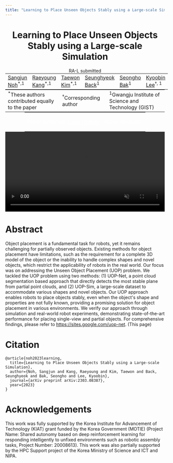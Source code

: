 ```yaml
---
title: "Learning to Place Unseen Objects Stably using a Large-scale Simulation"
---
```


<center>
<h1 style="display: block;">Learning to Place Unseen Objects Stably using a Large-scale Simulation</h1>
RA-L submitted <br>
<table style="border: none; display: initial;">
    <tr style="border: none;">
        <td style="border: none;"><a href="sangjun7@gm.gist.ac.kr">Sangjun Noh</a><sup>*,1</sup></td>
        <td style="border: none;"><a href="raeyo@gm.gist.ac.kr">Raeyoung Kang</a><sup>*,1</sup></td>
        <td style="border: none;"><a href="ailab.ktw@gm.gist.ac.kr">Taewon Kim</a><sup>*,1</sup></td>
        <td style="border: none;"><a href="shback@gm.gist.ac.kr">Seunghyeok Back</a><sup>1</sup></td>
        <td style="border: none;"><a href="bakseongho@gm.gist.ac.kr">Seongho Bak</a><sup>1</sup></td>
        <td style="border: none;"><a href="kyoobinlee@gist.ac.kr">Kyoobin Lee</a><sup>†, 1</sup></td>
    </tr>
</table>
<br>
<table style="border: none; display: initial;">
    <tr style="border: none;">
        <td style="border: none;"><sup>*</sup>These authors contributed equally to the paper</td>
        <td style="border: none;"><sup>†</sup>Corresponding author</td>
        <td style="border: none;"><sup>1</sup>Gwangju Institute of Science and Technology (GIST)</td>
    </tr>
</table>
<br>
<table style="border: none; display: initial;">
    <tr style="border: none;">
        <td style="border: none;">
            <a href="https://arxiv.org/abs/2303.08387" style="color: #ffffff">
                <div class="link_button">
                    <i class="bi bi-file-earmark-richtext"></i> Paper (preprint)
                </div>
            </a>
        </td>
        <td style="border: none; display: initial;">
            <a href="https://github.com/gist-ailab/uop-net" style="color: #ffffff">
                <div class="link_button">
                    <i class="bi bi-github"></i> Code (Github)
                </div>
            </a>
        </td>
        <td style="border: none;">
            <a href="https://www.youtube.com/watch?v=08F4jxSEL7A" style="color: #ffffff">
                <div class="link_button">
                    <i class="bi bi-youtube"></i> Video (Youtube)
                </div>
            </a>
        </td>
    </tr>
</table>
<br>
<video width="100%" autoplay muted loop>
    <!-- <source src="./assets/~~~~.mp4" type="video/mp4">                       TODO: add sample video -->
    <source src="https://www.youtube.com/watch?v=08F4jxSEL7A" type="video/mp4">                       <!-- TODO: add sample video -->
    Your browser does not support the video tag.
</video> 
</center>

# Abstract 

Object placement is a fundamental task for robots, yet it remains challenging for partially observed objects. Existing methods for object placement have limitations, such as the requirement for a complete 3D model of the object or the inability to handle complex shapes and novel objects, which restrict the applicability of robots in the real world. Our focus was on addressing the Unseen Object Placement (UOP) problem. We tackled the UOP problem using two methods: (1) UOP-Net, a point cloud segmentation based approach that directly detects the most stable plane from partial point clouds, and (2) UOP-Sim, a large-scale dataset to accommodate various shapes and novel objects. Our UOP approach enables robots to place objects stably, even when the object's shape and properties are not fully known, providing a promising solution for object placement in various environments. We verify our approach through simulation and real-world robot experiments, demonstrating state-of-the-art performance for placing single-view and partial objects. For comprehensive findings, please refer to https://sites.google.com/uop-net. (This page)


# Citation

```
@article{noh2023learning,
  title={Learning to Place Unseen Objects Stably using a Large-scale Simulation},
  author={Noh, Sangjun and Kang, Raeyoung and Kim, Taewon and Back, Seunghyeok and Bak, Seongho and Lee, Kyoobin},
  journal={arXiv preprint arXiv:2303.08387},
  year={2023}
}
```

# Acknowledgements

This work was fully supported by the Korea Institute for Advancement of Technology (KIAT) grant funded by the Korea Government (MOTIE) (Project Name: Shared autonomy based on deep reinforcement learning for responding intelligently to unfixed environments such as robotic assembly tasks, Project Number: 20008613). 
This work was also partially supported by the HPC Support project of the Korea Ministry of Science and ICT and NIPA.
